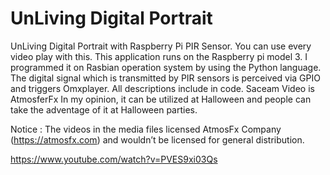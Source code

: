 # UnLiving Digital Portrait
UnLiving Digital Portrait with Raspberry Pi PIR Sensor. You can use every video play with this.
This application runs on the Raspberry pi model 3. I programmed it on Rasbian operation system by using the Python language. 
The digital signal which is transmitted by PIR sensors is perceived via GPIO and triggers Omxplayer.
All descriptions include in code.
Saceam Video is AtmosferFx
In my opinion, it can be utilized at Halloween and people can take the adventage of it at Halloween parties.

Notice : The videos in the media files licensed AtmosFx Company (https://atmosfx.com) and wouldn’t be licensed for general distribution.

https://www.youtube.com/watch?v=PVES9xi03Qs
